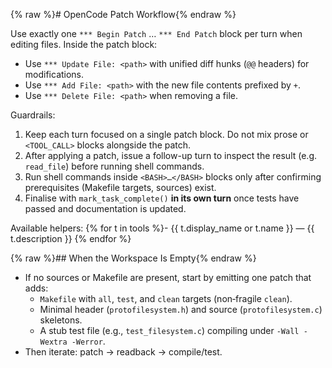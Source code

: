 {% raw %}# OpenCode Patch Workflow{% endraw %}

Use exactly one `*** Begin Patch` … `*** End Patch` block per turn when editing files. Inside the patch block:

- Use `*** Update File: <path>` with unified diff hunks (`@@` headers) for modifications.
- Use `*** Add File: <path>` with the new file contents prefixed by `+`.
- Use `*** Delete File: <path>` when removing a file.

Guardrails:

1. Keep each turn focused on a single patch block. Do not mix prose or `<TOOL_CALL>` blocks alongside the patch.
2. After applying a patch, issue a follow-up turn to inspect the result (e.g. `read_file`) before running shell commands.
3. Run shell commands inside `<BASH>…</BASH>` blocks only after confirming prerequisites (Makefile targets, sources) exist.
4. Finalise with `mark_task_complete()` **in its own turn** once tests have passed and documentation is updated.

Available helpers:
{% for t in tools %}- {{ t.display_name or t.name }} — {{ t.description }}
{% endfor %}

{% raw %}## When the Workspace Is Empty{% endraw %}

- If no sources or Makefile are present, start by emitting one patch that adds:
  - `Makefile` with `all`, `test`, and `clean` targets (non‑fragile `clean`).
  - Minimal header (`protofilesystem.h`) and source (`protofilesystem.c`) skeletons.
  - A stub test file (e.g., `test_filesystem.c`) compiling under `-Wall -Wextra -Werror`.
- Then iterate: patch → readback → compile/test.
